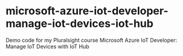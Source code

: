 # microsoft-azure-iot-developer-manage-iot-devices-iot-hub
Demo code for my Pluralsight course Microsoft Azure IoT Developer: Manage IoT Devices with IoT Hub
